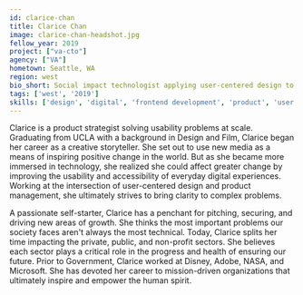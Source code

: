 ```yaml
---
id: clarice-chan
title: Clarice Chan
image: clarice-chan-headshot.jpg
fellow_year: 2019
project: ["va-cto"]
agency: ["VA"]
hometown: Seattle, WA
region: west
bio_short: Social impact technologist applying user-centered design to solve human-centered problems at scale.
tags: ['west', '2019']
skills: ['design', 'digital', 'frontend development', 'product', 'user experience']
---
```


Clarice is a product strategist solving usability problems at scale. Graduating from UCLA with a background in Design and Film, Clarice began her career as a creative storyteller. She set out to use new media as a means of inspiring positive change in the world. But as she became more immersed in technology, she realized she could affect greater change by improving the usability and accessibility of everyday digital experiences. Working at the intersection of user-centered design and product management, she ultimately strives to bring clarity to complex problems.

A passionate self-starter, Clarice has a penchant for pitching, securing, and driving new areas of growth. She thinks the most important problems our society faces aren't always the most technical. Today, Clarice splits her time impacting the private, public, and non-profit sectors. She believes each sector plays a critical role in the progress and health of ensuring our future. Prior to Government, Clarice worked at Disney, Adobe, NASA, and Microsoft. She has devoted her career to mission-driven organizations that ultimately inspire and empower the human spirit.
